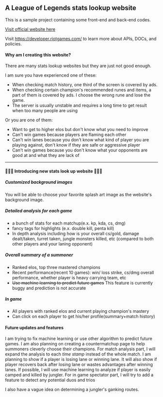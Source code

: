 ## A League of Legends stats lookup website

This is a sample project containing some front-end and back-end codes.

[Visit official website here](https://sheltered-spire-49972.herokuapp.com/)

Visit https://developer.riotgames.com/ to learn more about APIs, DOCs, and policies.



#### Why am I creating this website?

There are many stats lookup websites but they are just not good enough.    

I am sure you have experienced one of these:
* When checking match history, one third of the screen is covered by ads. 
* When checking certain champion's recommended runes and items, a part of them is covered by ads. I choose the wrong rune and lose the game.
* The server is usually unstable and requires a long time to get result when too many people are using

Or you are one of them:
* Want to get to higher elos but don't know what you need to improve
* Can't win games because players are flaming each other
* Can't win lanes because you don't know what kind of player you are playing against, don't know if they are safe or aggressive player
* Can't win games because you don't know what your opponents are good at and what they are lack of

---

#### :clap::clap::clap: Introducing new stats look up website :clap::clap::clap:

##### Customized background images
You will be able to choose your favorite splash art image as the website's background image.

##### Detailed analysis for each game
* a bunch of stats for each matchup(e.x. kp, kda, cs, dmg)
* fancy tags for highlights (e.x. double kill, penta kill)
* In depth analysis including how is your overall cs/gold, damage dealt/taken, turret taken, jungle monsters killed, etc (compared to both other players and your laning opponent)

##### Overall summary of a summoner
* Ranked elos, top three mastered champions
* Recent performance(recent 10 games): win/ loss strike, cs/dmg overall performance, whether player is heavy carrying team, etc
* ~~Use machine learning to predict future games~~ This feature is currently buggy and prediction is not accurate

##### In game
* All players with ranked elos and current playing champion's mastery
* Can click on each player to get his/her profile(summary+match history)

#### Future updates and features
I am trying to fix machine learning or use other algorithm to predict future games. I am also planning on creating a countermatchup page to help summoners cleverly choose their champions.
For match analysis part, I will expand the analysis to each *time stamp* instead of the whole match. I am planning to show if a player is losing lane or winning lane. It will also show if player recovers back after losing lane or  wastes advantages after winning lanes.
If possible, I will use machine learning to analyze if player is easily camped and killed by jungler.
For in game spectator part, I will try to add a feature to detect any potential duos and trios

I also have a vague idea on determining a jungler's ganking routes. 
  
